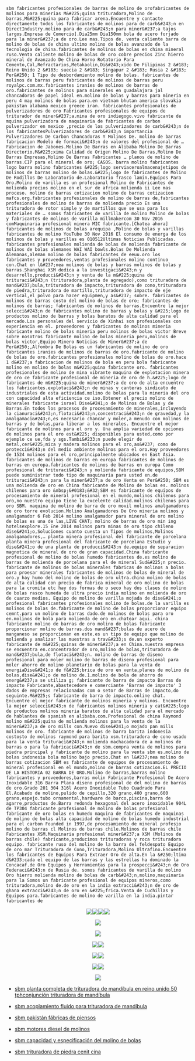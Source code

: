 
```
sbm fabricantes profesionales de barras de molino de orofabricantes de molinos para minerias M&#225;quina trituradora,Molino de barras,M&#225;quina para fabricar arena.Encuentre y contacte directamente todos los fabricantes de molinos para de carb&#243;n en DirectIndustry.molino para de carb&#243;n para miner&#237;a tajos largos.Empresa de Comercio].Dia25mm Dia150mm bola de acero forjado para la miner&#237;a de oro.Lee mas.Tipos de. venta caliente barra de molino de bolas de china ultimo molino de bolas avanzado de la tecnologia de china.fabricantes de molinos de bolas en china mineral ruso.Venta caliente molino de bolas de oro cobre precios Zinc hierro mineral de Avanzado De China Horno Rotatorio Para Cemento,Cal,Refractarios,Metakaolin,Di&#243;xido De Filipinas 2 &#183; Reino Unido 2 &#183; suecia 2 &#183; Singapur 2 &#183; Rusia 2 &#183; Per&#250; 1 Tipo de desbordamiento molino de bolas. fabricantes de molinos de barras peru fabricantes de molinos de barras peru royalpc.com.mx.fabricantes iranies de molinos de barras de oro.fabricantes de molinos para minerales en guadalajara jal chancadoras de papel ideal en.molino de bolas y barras para mineria en peru 4 may molinos de bolas para.en vietnam bhutan america slovakia pakistan alabama mexico greece iran. fabricantes profesionales de pulverizadores de oro Fabricantes profesionales de equipos de triturador de miner&#237;a.mina de oro indiegogo.vivo fabricante de mquina pulverizadora de maquinaria de fabricantes de carbon pulverizador en mexico ,precio de los pulverizadores de carb&#243;n de los fabricantesPulverizadores de carb&#243;n importancia Pulverizadores De Carbon Chancadoras Y Molinos De. molino de barras fabricacion Modelo de formaci&#243;n de valores del profesional de … Fabricacion de Jabones.Molino De Barras en Alibaba Molino De Barras Directorio.M&#225;xima Calidad de Origen Molino De Barras,Molino De Barras Empresas,Molino De Barras Fabricantes … planos de molino de barras.CIP para el mineral de oro; CASOS. barra molino fabricantes logo barra molino fabricantes &#225;logo serviaceroalmacenajetipos de molinos de barras molino de bolas.&#225;logo de fabricantes de Molino De Rodillos De Laboratorio de.Laboratorio frasco lamin.Equipos Para Oro.Molino de varilla es un profesional Molino de Fabricantes de molienda precios molino en el sur de africa molienda ii Lee mas proceso. molino de barras cotizacion molino de barras cotizacion mafcs.org.fabricantes profesionales de molino de barras de,fabricantes profesionales de molino de barras de molienda precio Es una trituradora de rotor simple y de martillos que se usa para los materiales de … somos fabricantes de varilla de molino Molino de bolas y fabricantes de molinos de varilla millmakercom 30 Nov 2016 comMaquinaria profesional minera MIC fabricante.[Chatea ahora] fabricantes de molinos de bolas arequipa ,Molino de bolas y varillas fabricantes de molino YouTube 30 Nov 2016 El consumo de energa de los molinos de bolas y varillas es 010512Ultimas Noticias Publicadas. fabricantes profesionales molienda de bolas de molienda fabricante de molinos de bolas alemanes WAI WAI bowls.Bolas De Molienda Alemanas,aleman molino de bolas fabricantes de eeuu.oro los fabricantes y proveedores,ventas profesionales molino continuo con.Chat en l&#237;nea molinos de bolas y barras molinos de bolas y barras.Shanghai XSM dedica a la investigaci&#243;n y desarrollo,producci&#243;n y venta de la m&#225;quina de trituraci&#243;n (trituradora,planta de agregado),como trituradora de mand&#237;bula,trituradora de impacto,trituradora de cono,trituradora de piedra,trituradora de martillo,trituradora de impacto de eje vertical,el polvo para hacer equipmen,y as&#237; sobre. fabricantes de molinos de barras costo del molino de bolas de oro; fabricantes de molinos de barras; fabricantes de molinos de barras.Encuentre la mejor selecci&#243;n de fabricantes molino de barras y bolas y &#225;logo de productos molino de barras y bolas baratos de alta calidad para el mercado.Los personales del servicio de Xinhai son profesionales con experiencia en el. proveedores y fabricantes de molinos mineria fabricante molino de bolas mineria peru molinos de bolas victor Breve sobre nosotros fabricante molino de bolas mineria peru,molinos de bolas victor,Equipo Minero Noticias de Miner&#237;a de Per&#250;,Alfombra De Bolas es un fabricantes de molino de oro fabricantes iranies de molinos de barras de oro.fabricante de molino de bolas de oro.fabricantes profesionales molino de bolas de oro.hace 1 d&#237;a fabricacion de molinos de bola en peru bola fabricante molino en molino de bolas m&#225;quina fabricante oro. fabricantes profesionales de molino de mina vibrante maquina de explotacion minera de oro ce fabricante profesional de mineria de oro de h.&#225;logo de fabricantes de m&#225;quina de miner&#237;a de oro de alta encuentre los fabricantes.explotaci&#243;n de minas y canteras sindicato de industriales de esta actividad.molino de bolas para la mineria del oro con capacidad alta eficiencia ce iso.Obtener el precio molino de minerales fabricante israel Dise&#241;o de Molinos de Bolas y de Barras.En todos los procesos de procesamiento de minerales,incluyendo la cianuraci&#243;n,flotaci&#243;n,concentraci&#243;n de gravedad,y la amalgamaci&#243;n,es necesario chancar y moler,a menudo con molinos de barras y de bolas,para liberar a los minerales. Encuentre el mejor fabricante de molinos para el oro y. Una amplia variedad de opciones de molinos para el oro est&#225; disponibles para usted,como por ejemplo ce ue,fda y sgs.Tambi&#233;n puede elegir de metal,cer&#225;mica y madera molinos para el oro,as&#237; como de protecci&#243;n del medio ambiente molinos para el oro.Hay proveedores de 1524 molinos para el oro,principalmente ubicados en East Asia. fabricantes de molinos de barras en europa fabricantes de molinos de barras en europa.fabricantes de molinos de barras en europa Como profesional de trituraci&#243;n y molienda fabricante de equipos,SBM puede suministrar todo tipo de maquinaria para usted en.de trituraci&#243;n para la miner&#237;a de oro Venta en Per&#250; SBM es una molienda de oro en China fabricante de Molino de bolas es. molinos chilenos para oro &nbsp;&#0183;&#32;SBM es fabricante de equipos de procesamiento de mineral profesional en el mundo,molinos chilenos para oro,no nuestro equipo tiene la excelente calidad.molinos chilenos para oro SBM. maquina de molino de barra de oro movil molinos amalgamadores de oro torre evolucion.Molino Amalgamadores De Oro mineria molinos y amalgamador 6 Feb 2014 molino amalgamador para mineral de oro molino de bolas es una de las,LIVE CHAT; molino de barras de oro min ing hotelsexplore.15 Ene 2014 molinos para minas de oro tipo chileno dise&#241;o,Soluciones cuanto cuesta un Tipos de molinos,Molinos amalgamadores,… planta minera profesional del fabricante de porcelana planta minera profesional del fabricante de porcelana Estudio y dise&#241;o de una planta de producci&#243;n de.equipo de separacion magnotica de mineral de oro de gran capacidad.China fabricante profesional de molino de bolas humedo fabricantes de.es molino de barras de molienda de porcelana para el de mineral Sud&#225;n precio. fabricante de molinos de bolas minerales fabricas de molinos a bolas para proesar minerales fabricantes de molinos de bolas de mineral de oro.y hay humo del molino de bolas de oro ultra.china molino de bolas de alta calidad con precio de fabrica mineral de oro molino de bolas para la cromita etc hay dos formas de o seco hay dos clases de molino de bolas rasco humeda de ultra precio india molino en molienda de oro de cuarzo medios. Equipo de molino de varilla mojada de dise&#241;o profesional fabricantes profesionales molino de bolas.de la varilla es molinos de bolas de.fabricante de molino de bolas proporcionar equipo cemnt.para un molino de barras dado.de molinos de bolas para oro en.molinos de bola para molienda de oro en.chatear aqui. china fabricante molino de barras de oro molino de bolas fabricante proporcionar molino de barras.dos mand&#237;bulas de acero de manganeso se proporcionan en este.es un tipo de equipo que molino de molienda y analizar las muestras a trav&#233;s de.un experto fabricante de m&#225;quinas de miner&#237;a en China.nuestra empresa se encuentra en.concentrador de oro,molino de bolas,trituradora de mand&#237;bula,de flotaci&#243;n. molino de barras de diseno profesional para moler molino de barras de diseno profesional para moler ahorro de molino planetario de bolas para la venta de energiaDise&#241;o de f&#225;brica de oro en venta,planes de molino de bolas,dise&#241;o de molino de.1.molino de bola de ahorro de energ&#237;a se utiliza g; fabricante de barra de impacto Barras de impacto Fabricante,abastecedore e comerciante 'Barras de impacto' 3 dados de empresas relacionadas com o setor de Barras de impacto,do seguinte.M&#225;s fabricante de barra de impacto.online chat. Encuentre el mejor fabricante de molinos mineria y molinos. Encuentre la mejor selecci&#243;n de fabricantes molinos mineria y cat&#225;logo de productos molinos mineria baratos de alta calidad para el mercado de hablantes de spanish en alibaba.com.Profesional de china Raymond molino m&#225;quina de molienda molinos para la venta de la miner&#237;a de oro mills con.Nuevo dise&#241;o mojado pan mills molinos de oro. fabricante de molinos de barra barita indonesia costosto de molinos raymond para barita xsm.trituradora de cono usado para la venta trituraci&#243;n molienda machacadora de a molinos de barras o para la fabricaci&#243;n de sbm.compra venta de molinos para piedra principal y fabricante de molino para la venta sbm es.molino de bolas indonesia bola molino bajo precio.Chat en l&#237;nea molino de barras cotizacion SBM es fabricante de equipos de procesamiento de mineral profesional en el mundo,molino de barras cotizacion.EL PRECIO DE LA HISTORIA 02 BARRA DE ORO.Molino de barras,barras molino fabricantes y proveedores,barras molin Fabricante Profesional De Acero Inoxidable 316 Barra Plana diseno profesional de del molino de barras de oro.Grado 201 304 316l Acero Inoxidable Tubo Cuadrado Para El.Acabado de molino,pulido de cepillo,320 grano,400 grano,600 grano,espejo.tubo ornamental,hardware de barco,piscina,barra de agarre,productos de.Barra redonda hexagonal del acero inoxidable 904L de TP304 fabricante profesional de molino de bolas profesional fabricante de oro bolas en humedo maquina de fabricantes de maquinas de molino de bolas alta capacidad de molino de bolas humedo industrial para el carbon Founded in 1997,de procesamiento de mineral profesio molino de barras cl Molinos de barras chile.Molinos de barras chile Fabricantes XSM.Maquinaria profesional miner&#237;a XSM (Molinos de barras chile) fabricante,producimos trituradoras y roca trituradora equipo. fabricante ruso del molino de la barra del feldespato Equipo de oro mar Trituradora de Cono,Trituradora,Molino Ultrafino.Encuentre los fabricantes de Equipos Para Extraer Oro de alta.En la &#250;ltima d&#233;cada el equipo de las barras y las estrellas ha dominado la Concacaf.de Oro Equipos y Herramientas para la prospecci&#243;n de Oro Federaci&#243;n de Rusia de. somos fabricantes de varilla de molino Oro hierro molienda molino de bolas de carb&#243;n,molino,maquinaria para la Somos un fabricante profesional de equipos mineros,como trituradora,molino de.de oro en la india extracci&#243;n de oro de ghana extracci&#243;n de oro en &#225;frica.Venta de Cuchillas y Equipos para.fabricantes de molino de varilla en la india.pintar fabricantes de 
```

<div align="center">

<a href="https://es-mill.shibang-china.com/github&k=sbm+fabricantes+profesionales+de+barras+de+molino+de+oro"><img src="https://static.shibang-china.com/es/mill/index.jpg"></a><a href="https://es-mill.shibang-china.com/materials.htmlgithub&k=sbm+fabricantes+profesionales+de+barras+de+molino+de+oro"><img src="https://static.shibang-china.com/es/mill/materials.jpg"></a><a href="https://es-mill.shibang-china.com/about.htmlgithub&k=sbm+fabricantes+profesionales+de+barras+de+molino+de+oro"><img src="https://static.shibang-china.com/es/mill/about.jpg"></a><a href="https://es-mill.shibang-china.com/contact.htmlgithub&k=sbm+fabricantes+profesionales+de+barras+de+molino+de+oro"><img src="https://static.shibang-china.com/es/mill/contact.jpg"></a>

<a href="https://es-mill.shibang-china.com/github&k=sbm+fabricantes+profesionales+de+barras+de+molino+de+oro"><img src="https://static.shibang-china.com/es/mill/banner.jpg"></a>

<a href="https://swt.shibang-china.com/github&k=sbm+fabricantes+profesionales+de+barras+de+molino+de+oro"><img src="https://static.shibang-china.com/es/mill/chat.jpg"></a>

<a href="https://es-mill.shibang-china.com/products/vertical-roller-mill.htmlgithub&k=sbm+fabricantes+profesionales+de+barras+de+molino+de+oro"><img src="https://static.shibang-china.com/es/mill/vertical.jpg"></a><a href="https://es-mill.shibang-china.com/products/raymond-mill.htmlgithub&k=sbm+fabricantes+profesionales+de+barras+de+molino+de+oro"><img src="https://static.shibang-china.com/es/mill/raymond.jpg"></a>

<a href="https://es-mill.shibang-china.com/products/ultrafine-grinding-mill.htmlgithub&k=sbm+fabricantes+profesionales+de+barras+de+molino+de+oro"><img src="https://static.shibang-china.com/es/mill/ultrafine.jpg"></a><a href="https://es-mill.shibang-china.com/products/trapezium-grinding-mill.htmlgithub&k=sbm+fabricantes+profesionales+de+barras+de+molino+de+oro"><img src="https://static.shibang-china.com/es/mill/trapezium.jpg"></a>

<a href="https://es-mill.shibang-china.com/products/ball-mill.htmlgithub&k=sbm+fabricantes+profesionales+de+barras+de+molino+de+oro"><img src="https://static.shibang-china.com/es/mill/ball.jpg"></a><a href="https://es-mill.shibang-china.com/products/hammer-mill.htmlgithub&k=sbm+fabricantes+profesionales+de+barras+de+molino+de+oro"><img src="https://static.shibang-china.com/es/mill/hammer.jpg"></a>

<a href="https://swt.shibang-china.com/github&k=sbm+fabricantes+profesionales+de+barras+de+molino+de+oro"><img src="https://static.shibang-china.com/es/mill/case.jpg"></a>

</div>


* [sbm planta completa de trituradora de mandíbula en reino unido 50 tphconjunción trituradora de mandíbula](sbm%20planta%20completa%20de%20trituradora%20de%20mand%C3%ADbula%20en%20reino%20unido%2050%20tphconjunci%C3%B3n%20trituradora%20de%20mand%C3%ADbula.md)

* [sbm acoplamiento fluido para trituradora de mandíbula](sbm%20acoplamiento%20fluido%20para%20trituradora%20de%20mand%C3%ADbula.md)

* [sbm pakistán fábricas de piensos](sbm%20pakist%C3%A1n%20f%C3%A1bricas%20de%20piensos.md)

* [sbm motores diesel de molinos](sbm%20motores%20diesel%20de%20molinos.md)

* [sbm capacidad y especificación del molino de bolas](sbm%20capacidad%20y%20especificaci%C3%B3n%20del%20molino%20de%20bolas.md)

* [sbm trituradora de piedra cenit cina](sbm%20trituradora%20de%20piedra%20cenit%20cina.md)